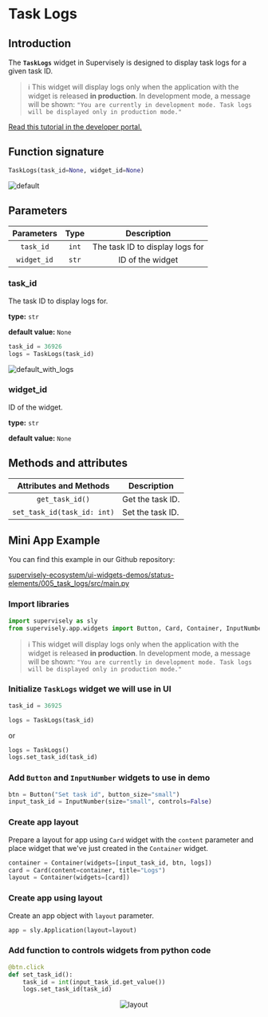 # Task Logs

## Introduction

The **`TaskLogs`** widget in Supervisely is designed to display task logs for a given task ID.

 > ℹ️ This widget will display logs only when the application with the widget is released **in production**.
 > In development mode, a message will be shown: `"You are currently in development mode. Task logs will be displayed only in production mode."`

[Read this tutorial in the developer portal.](https://developer.supervisely.com/app-development/widgets/status-elements/tasklogs)

## Function signature

```python
TaskLogs(task_id=None, widget_id=None)
```

![default](https://github.com/supervisely-ecosystem/ui-widgets-demos/assets/79905215/619dfbce-8ac6-44ec-b52a-15f675e74dfa)

## Parameters

| Parameters  | Type  |           Description           |
| :---------: | :---: | :-----------------------------: |
|  `task_id`  | `int` | The task ID to display logs for |
| `widget_id` | `str` |        ID of the widget         |

### task_id

The task ID to display logs for.

**type:** `str`

**default value:** `None`

```python
task_id = 36926
logs = TaskLogs(task_id)
```

![default_with_logs](https://github.com/supervisely-ecosystem/ui-widgets-demos/assets/79905215/2a616b26-af64-4608-8fc3-6ff5476cda7c)


### widget_id

ID of the widget.

**type:** `str`

**default value:** `None`

## Methods and attributes

|   Attributes and Methods    | Description      |
| :-------------------------: | ---------------- |
|       `get_task_id()`       | Get the task ID. |
| `set_task_id(task_id: int)` | Set the task ID. |

## Mini App Example

You can find this example in our Github repository:

[supervisely-ecosystem/ui-widgets-demos/status-elements/005_task_logs/src/main.py](<https://github.com/supervisely-ecosystem/ui-widgets-demos/blob/master/status elements/005_task_logs/src/main.py>)

### Import libraries

```python
import supervisely as sly
from supervisely.app.widgets import Button, Card, Container, InputNumber, TaskLogs
```

 > ℹ️ This widget will display logs only when the application with the widget is released **in production**.
 > In development mode, a message will be shown: `"You are currently in development mode. Task logs will be displayed only in production mode."`

### Initialize `TaskLogs` widget we will use in UI

```python
task_id = 36925

logs = TaskLogs(task_id)
```

or

```python
logs = TaskLogs()
logs.set_task_id(task_id)
```

### Add `Button` and `InputNumber` widgets to use in demo

```python
btn = Button("Set task id", button_size="small")
input_task_id = InputNumber(size="small", controls=False)
```

### Create app layout

Prepare a layout for app using `Card` widget with the `content` parameter and place widget that we've just created in the `Container` widget.

```python
container = Container(widgets=[input_task_id, btn, logs])
card = Card(content=container, title="Logs")
layout = Container(widgets=[card])
```

### Create app using layout

Create an app object with `layout` parameter.

```python
app = sly.Application(layout=layout)
```

### Add function to controls widgets from python code

```python
@btn.click
def set_task_id():
    task_id = int(input_task_id.get_value())
    logs.set_task_id(task_id)
```

<p align="center">
  <img src="https://github.com/supervisely-ecosystem/ui-widgets-demos/assets/79905215/7d158697-71ff-430b-a21f-e7965b9a308c" alt="layout" />
</p>
